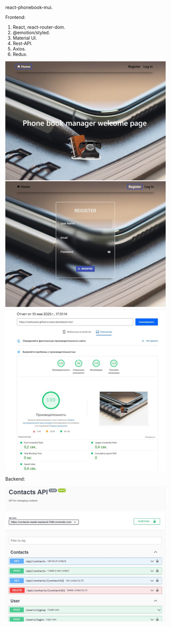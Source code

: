 react-phonebook-mui.

Frontend:

1. React, react-router-dom.
2. @emotion/styled.
3. Material UI.
4. Rest-API.
5. Axios.
6. Redux.

![Alt text](src/img/react_phonebook_mui_homepage.jpg)
![Alt text](src/img/react_phonebook_mui_register.jpg)
![Alt text](src/img/react_phonebook_mui_perfomance.jpg)

Backend:

![Alt text](src/img/node_rest_api_contacts.jpg)